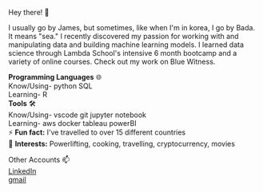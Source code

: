Hey there! 👋

I usually go by James, but sometimes, like when I'm in korea, I go by Bada. It means "sea." I recently discovered my passion for working with and manipulating data and building machine learning models. I learned data science through Lambda School's intensive 6 month bootcamp and a variety of online courses. Check out my work on Blue Witness.

__Programming Languages__ 🌐<br/>
Know/Using- python SQL<br/>
Learning- R<br/>
__Tools__ 🛠️<br/>
Know/Using- vscode git jupyter notebook<br/>
Learning- aws docker tableau powerBI<br/>
⚡ __Fun fact:__ I've travelled to over 15 different countries<br/>
🌟 __Interests:__ Powerlifting, cooking, travelling, cryptocurrency, movies<br/>

Other Accounts 📫<br/>
[LinkedIn](https://www.linkedin.com/in/james-sopkin-15a7a3211/) <br/>
[gmail](jamessopkin@gmail.com)

